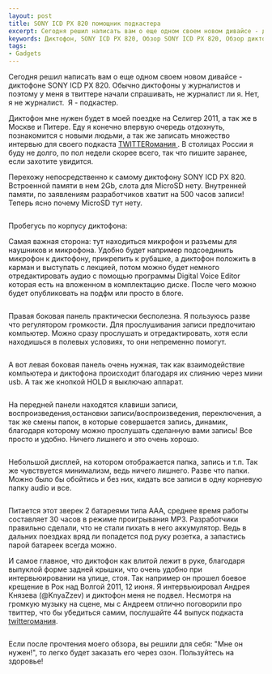```yaml
---
layout: post
title: SONY ICD PX 820 помощник подкастера
excerpt: Сегодня решил написать вам о еще одном своем новом дивайсе - диктофоне SONY ICD PX 820.
keywords: Диктофон, SONY ICD PX 820, Обзор SONY ICD PX 820, Обзор диктофона, звукозапись, интервьюирование
tags:
- Gadgets
---
```


Сегодня решил написать вам о еще одном своем новом дивайсе - диктофоне SONY ICD PX 820. Обычно диктофоны у журналистов и поэтому у меня в твиттере начали спрашивать, не журналист ли я. Нет, я не журналист.  Я - подкастер.

Диктофон мне нужен будет в моей поездке на Селигер 2011, а так же в Москве и Питере. Еду я конечно впервую очередь отдохнуть, познакомится с новыми людьми, а так же записать множество интервью для своего подкаста <a title="TWITTERомания" href="http://twitter.podfm.ru/" target="_blank">TWITTERомания </a>. В столицах России я буду не долго, по пол недели скорее всего, так что пишите заранее, если захотите увидится.

Перехожу непосредственно к самому диктофону SONY ICD PX 820.
Встроенной памяти в нем 2Gb, слота для MicroSD нету. Внутренней памяти, по заявлениям разработчиков хватит на 500 часов записи! Теперь ясно почему MicroSD тут нету.

<img class="aligncenter" src="http://img-fotki.yandex.ru/get/5608/alexandr-bizikov.10/0_57400_57dae457_XXL.jpg" alt="" border="0" />

Пробегусь по корпусу диктофона:

Самая важная сторона: тут находиться микрофон и разъемы для наушников и микрофона. Удобно будет например подсоединить микрофон к диктофону, прикрепить к рубашке, а диктофон положить в карман и выступать с лекцией, потом можно будет немного отредактировать аудио с помощью программы Digital Voice Editor которая есть на вложенном в комплектацию диске. После чего можно будет опубликовать на подфм или просто в блоге.

<img src="http://img-fotki.yandex.ru/get/5908/alexandr-bizikov.10/0_57402_3beccaea_XL.jpg" alt="" border="0" />

Правая боковая панель практически бесполезна. Я пользуюсь разве что регулятором громкости. Для прослушивания записи предпочитаю компьютер. Можно сразу прослушать и отредактировать, хотя если находишься в полевых условиях, то они непременно помогут.

<img src="http://img-fotki.yandex.ru/get/5408/alexandr-bizikov.10/0_57404_9778ed12_XL.jpg" alt="" border="0" />

А вот левая боковая панель очень нужная, так как взаимодействие компьютера и диктофона происходит благодаря их слиянию через мини usb. А так же кнопкой HOLD я выключаю аппарат.

<img src="http://img-fotki.yandex.ru/get/5808/alexandr-bizikov.10/0_57405_3554719b_XL.jpg" alt="" border="0" />

На передней панели находятся клавиши записи, воспроизведения,остановки записи/воспроизведения, переключения, а так же смены папок, в которые совершается запись, динамик, благодаря которому можно прослушать сделанную вами запись! Все просто и удобно. Ничего лишнего и это очень хорошо.

<img src="http://img-fotki.yandex.ru/get/4608/alexandr-bizikov.10/0_57406_4612a138_XL.jpg" alt="" border="0" />

Небольшой дисплей, на котором отображается папка, запись и т.п. Так же чувствуется минимализм, ведь ничего лишнего. Разве что папки. Можно было бы обойтись и без них, кидать все записи в одну корневую папку audio и все.

<img src="http://img-fotki.yandex.ru/get/5607/alexandr-bizikov.10/0_57407_5f928fbd_XL.jpg" alt="" border="0" />

Питается этот зверек 2 батареями типа AAA, среднее время работы составляет 30 часов в режиме проигрывания MP3. Разработчики правильно сделали, что не стали пихать в него аккумулятор. Ведь в дальних поездках вряд ли попадется под руку розетка, а запастись парой батареек всегда можно.

И самое главное, что диктофон как влитой лежит в руке, благодаря выпуклой форме задней крышки, что очень удобно при интервьюировании на улице, стоя. Так например он прошел боевое крещение в Рок над Волгой 2011, 12 июня. Я интервьюировал Андрея Князева (@KnyaZzev) и диктофон меня не подвел. Несмотря на громкую музыку на сцене, мы с Андреем отлично поговорили про твиттер, что бы убедиться самим, послушайте 44 выпуск подкаста <a href="http://twitter.podfm.ru/44">twitterомания</a>.

<img src="http://img-fotki.yandex.ru/get/5010/alexandr-bizikov.10/0_57408_2956fd5a_XL.jpg" alt="" border="0" />

Если после прочтения моего обзора, вы решили для себя: "Мне он нужен!", то легко будет заказать его через озон. Пользуйтесь на здоровье!